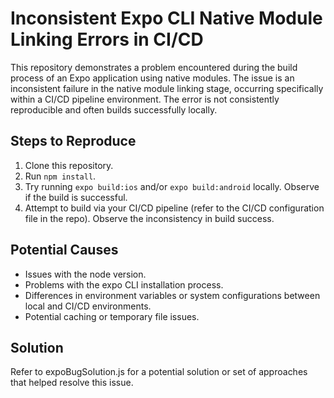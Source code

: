 # Inconsistent Expo CLI Native Module Linking Errors in CI/CD

This repository demonstrates a problem encountered during the build process of an Expo application using native modules.  The issue is an inconsistent failure in the native module linking stage, occurring specifically within a CI/CD pipeline environment. The error is not consistently reproducible and often builds successfully locally.

## Steps to Reproduce

1. Clone this repository.
2. Run `npm install`.
3. Try running `expo build:ios` and/or `expo build:android` locally. Observe if the build is successful. 
4. Attempt to build via your CI/CD pipeline (refer to the CI/CD configuration file in the repo). Observe the inconsistency in build success. 

## Potential Causes

* Issues with the node version. 
* Problems with the expo CLI installation process. 
* Differences in environment variables or system configurations between local and CI/CD environments. 
* Potential caching or temporary file issues. 

## Solution

Refer to expoBugSolution.js for a potential solution or set of approaches that helped resolve this issue.
